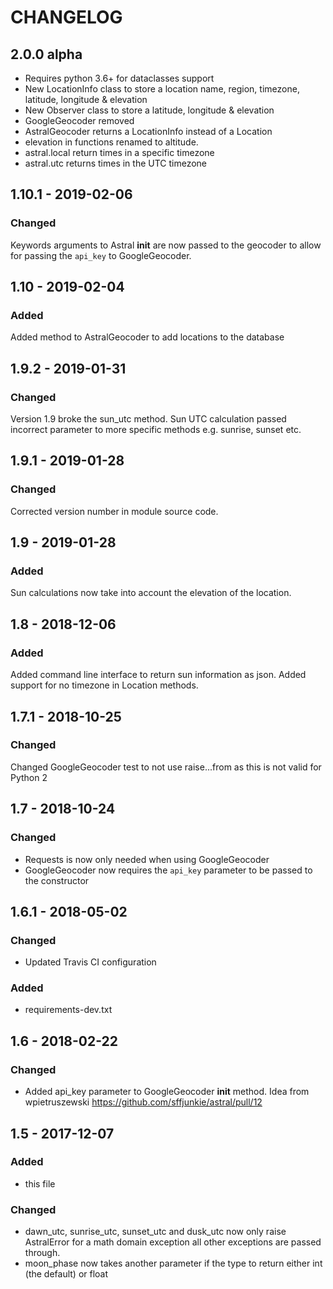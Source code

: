 # CHANGELOG

## 2.0.0 alpha

-   Requires python 3.6+ for dataclasses support
-   New LocationInfo class to store a location name, region, timezone, latitude, longitude & elevation
-   New Observer class to store a latitude, longitude & elevation
-   GoogleGeocoder removed
-   AstralGeocoder returns a LocationInfo instead of a Location
-   elevation in functions renamed to altitude.
-   astral.local return times in a specific timezone
-   astral.utc returns times in the UTC timezone

## 1.10.1 - 2019-02-06

### Changed

Keywords arguments to Astral **init** are now passed to the geocoder to allow for passing
the `api_key` to GoogleGeocoder.

## 1.10 - 2019-02-04

### Added

Added method to AstralGeocoder to add locations to the database

## 1.9.2 - 2019-01-31

### Changed

Version 1.9 broke the sun_utc method. Sun UTC calculation passed incorrect
parameter to more specific methods e.g. sunrise, sunset etc.

## 1.9.1 - 2019-01-28

### Changed

Corrected version number in module source code.

## 1.9 - 2019-01-28

### Added

Sun calculations now take into account the elevation of the location.

## 1.8 - 2018-12-06

### Added

Added command line interface to return sun information as json.
Added support for no timezone in Location methods.

## 1.7.1 - 2018-10-25

### Changed

Changed GoogleGeocoder test to not use raise...from as this is not valid for Python 2

## 1.7 - 2018-10-24

### Changed

-   Requests is now only needed when using GoogleGeocoder
-   GoogleGeocoder now requires the `api_key` parameter to be passed to the constructor

## 1.6.1 - 2018-05-02

### Changed

-   Updated Travis CI configuration

### Added

-   requirements-dev.txt

## 1.6 - 2018-02-22

### Changed

-   Added api_key parameter to GoogleGeocoder **init** method. Idea from
    wpietruszewski https://github.com/sffjunkie/astral/pull/12

## 1.5 - 2017-12-07

### Added

-   this file

### Changed

-   dawn_utc, sunrise_utc, sunset_utc and dusk_utc now only raise AstralError for a math domain
    exception all other exceptions are passed through.
-   moon_phase now takes another parameter if the type to return either int (the default) or float
